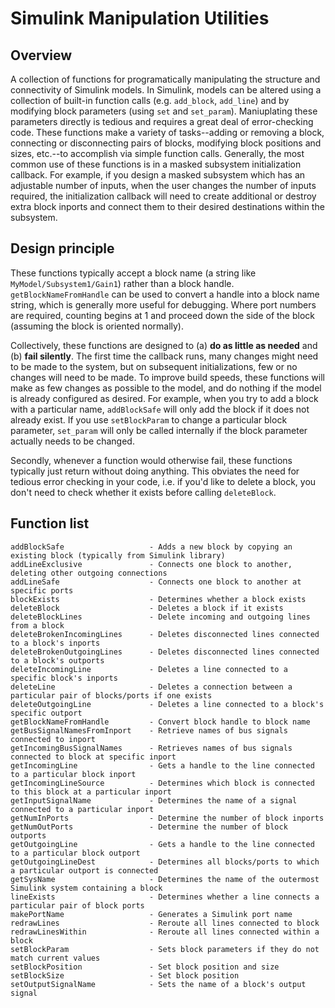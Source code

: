 # Simulink Manipulation Utilities

## Overview 

A collection of functions for programatically manipulating the structure and connectivity of Simulink models. In Simulink, models can be altered using a collection of built-in function calls (e.g. `add_block`, `add_line`) and by modifying block parameters (using `set` and `set_param`). Maniuplating these parameters directly is tedious and requires a great deal of error-checking code. These functions make a variety of tasks--adding or removing a block, connecting or disconnecting pairs of blocks, modifying block positions and sizes, etc.--to accomplish via simple function calls. Generally, the most common use of these functions is in a masked subsystem
initialization callback. For example, if you design a masked subsystem which has
an adjustable number of inputs, when the user changes the number of inputs
required, the initialization callback will need to create additional or destroy
extra block inports and connect them to their desired destinations within the
subsystem.

## Design principle

These functions typically accept a block name (a string like `MyModel/Subsystem1/Gain1`) rather than a block handle. `getBlockNameFromHandle` can be used to convert a handle into a block name string, which is generally more useful for debugging. Where port numbers are required, counting begins at 1 and proceed down the side of the block (assuming the block is oriented normally).

Collectively, these functions are designed to (a) **do as little as
needed** and (b) **fail silently**. The first time the callback runs, many changes might need to be made to the
system, but on subsequent initializations, few or no changes will need to be
made. To improve build speeds, these functions will make as few changes as
possible to the model, and do nothing if the model is already configured as
desired. For example, when you try to add a block with a particular name,
`addBlockSafe` will only add the block if it does not already exist. If you use
`setBlockParam` to change a particular block parameter, `set_param` will only be
called internally if the block parameter actually needs to be changed.

Secondly, whenever a function would otherwise fail, these functions typically
just return without doing anything. This obviates the need for tedious error
checking in your code, i.e. if you'd like to delete a block, you don't need to
check whether it exists before calling `deleteBlock`.

## Function list

    addBlockSafe                   - Adds a new block by copying an existing block (typically from Simulink library)
    addLineExclusive               - Connects one block to another, deleting other outgoing connections
    addLineSafe                    - Connects one block to another at specific ports
    blockExists                    - Determines whether a block exists
    deleteBlock                    - Deletes a block if it exists
    deleteBlockLines               - Delete incoming and outgoing lines from a block
    deleteBrokenIncomingLines      - Deletes disconnected lines connected to a block's inports
    deleteBrokenOutgoingLines      - Deletes disconnected lines connected to a block's outports
    deleteIncomingLine             - Deletes a line connected to a specific block's inports
    deleteLine                     - Deletes a connection between a particular pair of blocks/ports if one exists
    deleteOutgoingLine             - Deletes a line connected to a block's specific outport
    getBlockNameFromHandle         - Convert block handle to block name
    getBusSignalNamesFromInport    - Retrieve names of bus signals connected to inport
    getIncomingBusSignalNames      - Retrieves names of bus signals connected to block at specific inport
    getIncomingLine                - Gets a handle to the line connected to a particular block inport
    getIncomingLineSource          - Determines which block is connected to this block at a particular inport
    getInputSignalName             - Determines the name of a signal connected to a particular inport
    getNumInPorts                  - Determine the number of block inports
    getNumOutPorts                 - Determine the number of block outports
    getOutgoingLine                - Gets a handle to the line connected to a particular block outport
    getOutgoingLineDest            - Determines all blocks/ports to which a particular outport is connected
    getSysName                     - Determines the name of the outermost Simulink system containing a block
    lineExists                     - Determines whether a line connects a particular pair of block ports
    makePortName                   - Generates a Simulink port name
    redrawLines                    - Reroute all lines connected to block
    redrawLinesWithin              - Reroute all lines connected within a block
    setBlockParam                  - Sets block parameters if they do not match current values
    setBlockPosition               - Set block position and size
    setBlockSize                   - Set block position
    setOutputSignalName            - Sets the name of a block's output signal

